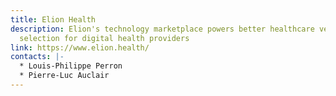 ```yaml
---
title: Elion Health
description: Elion's technology marketplace powers better healthcare vendor
  selection for digital health providers
link: https://www.elion.health/
contacts: |-
  * L﻿ouis-Philippe Perron
  * P﻿ierre-Luc Auclair
---
```

